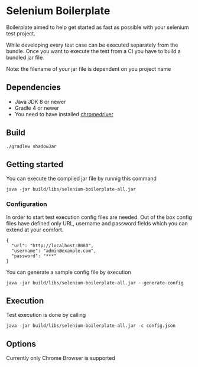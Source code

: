 # Selenium Boilerplate
Boilerplate aimed to help get started as fast as possible with your selenium test project.

While developing every test case can be executed separately from the bundle.
Once you want to execute the test from a CI you have to build a bundled jar file.

Note: the filename of your jar file is dependent on you project name

## Dependencies

* Java JDK 8 or newer
* Gradle 4 or newer
* You need to have installed [chromedriver](http://chromedriver.chromium.org/home)

## Build

```./gradlew shadowJar```

## Getting started
You can execute the compiled jar file by runnig this command 

```java -jar build/libs/selenium-boilerplate-all.jar ```

### Configuration
In order to start test execution config files are needed. 
Out of the box config files have defined only URL, username and
password fields which you can extend at your comfort.

```
{
  "url": "http://localhost:8080",
  "username": "admin@example.com",
  "password": "***"
}
```

You can generate a sample config file by execution

```java -jar build/libs/selenium-boilerplate-all.jar --generate-config```

## Execution
Test execution is done by calling 

```java -jar build/libs/selenium-boilerplate-all.jar -c config.json```

## Options
Currently only Chrome Browser is supported

